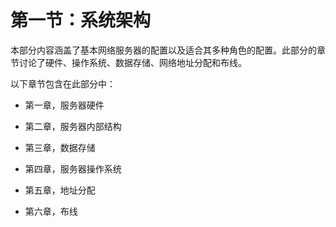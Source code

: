 # 第一节：系统架构

本部分内容涵盖了基本网络服务器的配置以及适合其多种角色的配置。此部分的章节讨论了硬件、操作系统、数据存储、网络地址分配和布线。

以下章节包含在此部分中：

+   第一章，服务器硬件

+   第二章，服务器内部结构

+   第三章，数据存储

+   第四章，服务器操作系统

+   第五章，地址分配

+   第六章，布线
